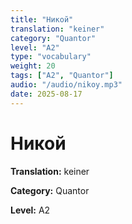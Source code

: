 ```yaml
---
title: "Никой"
translation: "keiner"
category: "Quantor"
level: "A2"
type: "vocabulary"
weight: 20
tags: ["A2", "Quantor"]
audio: "/audio/nikoy.mp3"
date: 2025-08-17
---
```


# Никой

**Translation:** keiner

**Category:** Quantor

**Level:** A2

